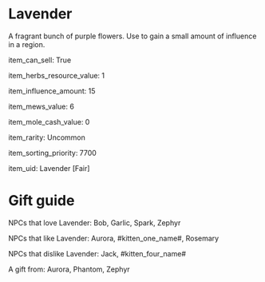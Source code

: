 # Lavender

A fragrant bunch of purple flowers. Use to gain a small amount of influence in a region.

item_can_sell: True

item_herbs_resource_value: 1

item_influence_amount: 15

item_mews_value: 6

item_mole_cash_value: 0

item_rarity: Uncommon

item_sorting_priority: 7700

item_uid: Lavender [Fair]

# Gift guide

NPCs that love Lavender: Bob, Garlic, Spark, Zephyr

NPCs that like Lavender: Aurora, #kitten_one_name#, Rosemary

NPCs that dislike Lavender: Jack, #kitten_four_name#

A gift from: Aurora, Phantom, Zephyr